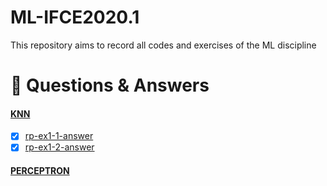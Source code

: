 # ML-IFCE2020.1
This repository aims to record all codes and exercises of the ML discipline

# :pencil: Questions & Answers
#### [KNN](homework/rp-ex1.pdf)

- [x] [rp-ex1-1-answer](rp-ex1-1-answer.ipynb)
- [x] [rp-ex1-2-answer](rp-ex1-2-answer.ipynb)
 
#### [PERCEPTRON]()
